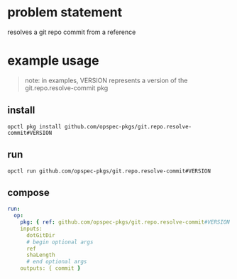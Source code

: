 # problem statement
resolves a git repo commit from a reference

# example usage

> note: in examples, VERSION represents a version of the git.repo.resolve-commit pkg

## install

```shell
opctl pkg install github.com/opspec-pkgs/git.repo.resolve-commit#VERSION
```

## run

```
opctl run github.com/opspec-pkgs/git.repo.resolve-commit#VERSION
```

## compose

```yaml
run:
  op:
    pkg: { ref: github.com/opspec-pkgs/git.repo.resolve-commit#VERSION }
    inputs: 
      dotGitDir
      # begin optional args
      ref
      shaLength
      # end optional args
    outputs: { commit }
```
